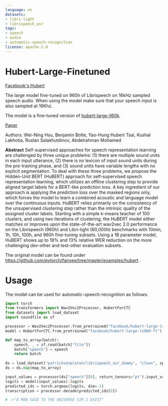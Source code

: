 ```yaml
---
language: en
datasets:
- libri-light
- librispeech_asr
tags:
- speech
- audio
- automatic-speech-recognition
license: apache-2.0
---
```


# Hubert-Large-Finetuned

[Facebook's Hubert](https://ai.facebook.com/blog/hubert-self-supervised-representation-learning-for-speech-recognition-generation-and-compression)

The large model fine-tuned on 960h of Librispeech on 16kHz sampled speech audio. When using the model make sure that your speech input is also sampled at 16Khz. 

The model is a fine-tuned version of [hubert-large-ll60k](https://huggingface.co/facebook/hubert-large-ll60k).

[Paper](https://arxiv.org/abs/2106.07447)

Authors: Wei-Ning Hsu, Benjamin Bolte, Yao-Hung Hubert Tsai, Kushal Lakhotia, Ruslan Salakhutdinov, Abdelrahman Mohamed

**Abstract**
Self-supervised approaches for speech representation learning are challenged by three unique problems: (1) there are multiple sound units in each input utterance, (2) there is no lexicon of input sound units during the pre-training phase, and (3) sound units have variable lengths with no explicit segmentation. To deal with these three problems, we propose the Hidden-Unit BERT (HuBERT) approach for self-supervised speech representation learning, which utilizes an offline clustering step to provide aligned target labels for a BERT-like prediction loss. A key ingredient of our approach is applying the prediction loss over the masked regions only, which forces the model to learn a combined acoustic and language model over the continuous inputs. HuBERT relies primarily on the consistency of the unsupervised clustering step rather than the intrinsic quality of the assigned cluster labels. Starting with a simple k-means teacher of 100 clusters, and using two iterations of clustering, the HuBERT model either matches or improves upon the state-of-the-art wav2vec 2.0 performance on the Librispeech (960h) and Libri-light (60,000h) benchmarks with 10min, 1h, 10h, 100h, and 960h fine-tuning subsets. Using a 1B parameter model, HuBERT shows up to 19% and 13% relative WER reduction on the more challenging dev-other and test-other evaluation subsets.

The original model can be found under https://github.com/pytorch/fairseq/tree/master/examples/hubert .

# Usage

The model can be used for automatic-speech-recognition as follows: 

```python
import torch
from transformers import Wav2Vec2Processor, HubertForCTC
from datasets import load_dataset
import soundfile as sf

processor = Wav2Vec2Processor.from_pretrained("facebook/hubert-large-ls960-ft")
model = HubertForCTC.from_pretrained("facebook/hubert-large-ls960-ft")

def map_to_array(batch):
    speech, _ = sf.read(batch["file"])
    batch["speech"] = speech
    return batch
    
ds = load_dataset("patrickvonplaten/librispeech_asr_dummy", "clean", split="validation")
ds = ds.map(map_to_array)

input_values = processor(ds["speech"][0], return_tensors="pt").input_values  # Batch size 1
logits = model(input_values).logits
predicted_ids = torch.argmax(logits, dim=-1)
transcription = processor.decode(predicted_ids[0])

# ->"A MAN SAID TO THE UNIVERSE SIR I EXIST"
```